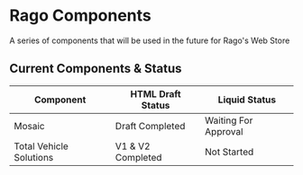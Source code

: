 # Rago Components
 A series of components that will be used in the future for Rago's Web Store

## Current Components & Status
|Component|HTML Draft Status|Liquid Status|
|---|---|---|
|Mosaic|Draft Completed|Waiting For Approval|
|Total Vehicle Solutions|V1 & V2 Completed|Not Started|